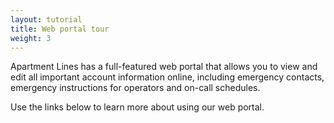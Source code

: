 ```yaml
---
layout: tutorial
title: Web portal tour
weight: 3
---
```


Apartment Lines has a full-featured web portal that allows you to view and edit all important account information online, including emergency contacts, emergency instructions for operators and on-call schedules.

Use the links below to learn more about using our web portal.
